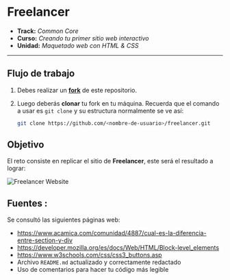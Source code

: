 # Freelancer

* **Track:** _Common Core_
* **Curso:** _Creando tu primer sitio web interactivo_
* **Unidad:** _Maquetado web con HTML & CSS_

***



## Flujo de trabajo

1. Debes realizar un [**fork**](https://gist.github.com/ivandevp/1de47ae69a5e139a6622d78c882e1f74)
   de este repositorio.

2. Luego deberás **clonar** tu fork en tu máquina. Recuerda que el comando a usar
   es `git clone` y su estructura normalmente se ve así:

   ```bash
   git clone https://github.com/<nombre-de-usuario>/freelancer.git
   ```

## Objetivo

El reto consiste en replicar el sitio de **Freelancer**, este será el resultado
a lograr:

![Freelancer Website](docs/fullpage.png)



## Fuentes :

Se consultó las siguientes páginas web:

* https://www.acamica.com/comunidad/4887/cual-es-la-diferencia-entre-section-y-div
* https://developer.mozilla.org/es/docs/Web/HTML/Block-level_elements
* https://www.w3schools.com/css/css3_buttons.asp
* Archivo `README.md` actualizado y correctamente redactado
* Uso de comentarios para hacer tu código más legible
